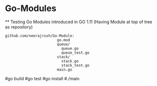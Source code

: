 # Go-Modules
** Testing Go Modules introduced in GO 1.11 (Having Module at top of tree as repository)
```
github.com/neerajrush/Go-Module:
                        go.mod
                        queue/
                          queue.go
                          queue_test.go
                        stack/
                          stack.go
                          stack_test.go
                        main.go
```
#go build
#go test
#go install
#./main
             
                      
